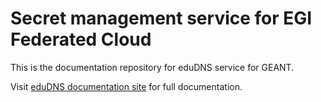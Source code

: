 # Secret management service for EGI Federated Cloud

This is the documentation repository for eduDNS service for GEANT.

Visit [eduDNS documentation site](https://edudns.docs.fedcloud.eu) for full documentation.
